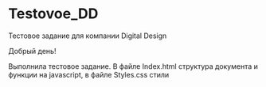 # Testovoe_DD
Тестовое задание для компании Digital Design

Добрый день! 

Выполнила тестовое задание. В файле Index.html структура документа и функции на javascript, в файле Styles.css стили
